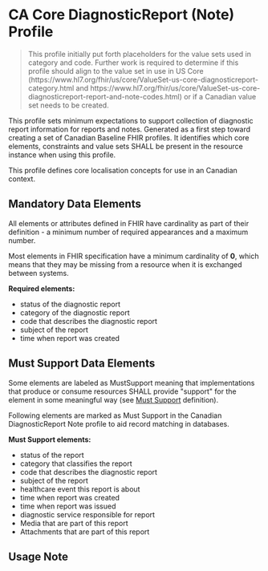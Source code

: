 # CA Core DiagnosticReport (Note) Profile
<div xmlns="http://www.w3.org/1999/xhtml" xmlns:xsi="http://www.w3.org/2001/XMLSchema-instance">
	<blockquote class="stu-note">
		<p> This profile initially put forth placeholders for the value sets used in category and code. Further work is required to determine if this profile should align to the value set in use in US Core (https://www.hl7.org/fhir/us/core/ValueSet-us-core-diagnosticreport-category.html and https://www.hl7.org/fhir/us/core/ValueSet-us-core-diagnosticreport-report-and-note-codes.html) or if a Canadian value set needs to be created.
    <br>
	</blockquote>
  </div>

This profile sets minimum expectations to support collection of diagnostic report information for reports and notes. Generated as a first step toward creating a set of Canadian Baseline FHIR profiles. It identifies which core elements, constraints and value sets SHALL be present in the resource instance when using this profile.

This profile defines core localisation concepts for use in an Canadian context.

## Mandatory Data Elements
All elements or attributes defined in FHIR have cardinality as part of their definition - a minimum number of required appearances and a maximum number.

Most elements in FHIR specification have a minimum cardinality of **0**, which means that they may be missing from a resource when it is exchanged between systems.

**Required elements:**
* status of the diagnostic report
* category of the diagnostic report
* code that describes the diagnostic report
* subject of the report
* time when report was created

## Must Support Data Elements
Some elements are labeled as MustSupport meaning that implementations that produce or consume resources SHALL provide "support" for the element in some meaningful way (see [Must Support](https://build.fhir.org/ig/HL7-Canada/ca-baseline/general-guidance.html#must-support) definition).

Following elements are marked as Must Support in the Canadian DiagnosticReport Note profile to aid record matching in databases.

**Must Support elements:**
* status of the report
* category that classifies the report
* code that describes the diagnostic report
* subject of the report
* healthcare event this report is about
* time when report was created
* time when report was issued
* diagnostic service responsible for report
* Media that are part of this report
* Attachments that are part of this report

## Usage Note
